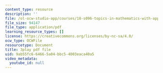 ```yaml
---
content_type: resource
description: ''
file: /ol-ocw-studio-app/courses/18-s096-topics-in-mathematics-with-applications-in-finance-fall-2013/9ab55fc664665a04bbc54003eaca40a5_l1kLCrxL9Hk.pdf
file_size: 94147
file_type: application/pdf
learning_resource_types: []
license: https://creativecommons.org/licenses/by-nc-sa/4.0/
ocw_type: OCWFile
resourcetype: Document
title: 3play pdf file
uid: 9ab55fc6-6466-5a04-bbc5-4003eaca40a5
video_metadata:
  youtube_id: null
---
```

